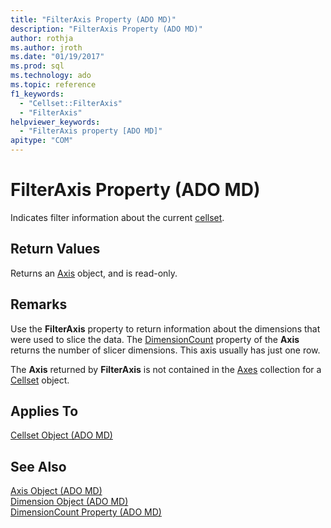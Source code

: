 ```yaml
---
title: "FilterAxis Property (ADO MD)"
description: "FilterAxis Property (ADO MD)"
author: rothja
ms.author: jroth
ms.date: "01/19/2017"
ms.prod: sql
ms.technology: ado
ms.topic: reference
f1_keywords:
  - "Cellset::FilterAxis"
  - "FilterAxis"
helpviewer_keywords:
  - "FilterAxis property [ADO MD]"
apitype: "COM"
---
```

# FilterAxis Property (ADO MD)
Indicates filter information about the current [cellset](./cellset-object-ado-md.md).  
  
## Return Values  
 Returns an [Axis](./axis-object-ado-md.md) object, and is read-only.  
  
## Remarks  
 Use the **FilterAxis** property to return information about the dimensions that were used to slice the data. The [DimensionCount](./dimensioncount-property-ado-md.md) property of the **Axis** returns the number of slicer dimensions. This axis usually has just one row.  
  
 The **Axis** returned by **FilterAxis** is not contained in the [Axes](./axes-collection-ado-md.md) collection for a [Cellset](./cellset-object-ado-md.md) object.  
  
## Applies To  
 [Cellset Object (ADO MD)](./cellset-object-ado-md.md)  
  
## See Also  
 [Axis Object (ADO MD)](./axis-object-ado-md.md)   
 [Dimension Object (ADO MD)](./dimension-object-ado-md.md)   
 [DimensionCount Property (ADO MD)](./dimensioncount-property-ado-md.md)